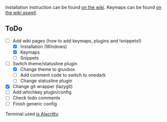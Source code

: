 Installation instruction can be found [on the wiki](https://github.com/abyo/nvim-windows/wiki/Windows-Installation). Keymaps can be found [on the wiki aswell](https://github.com/abyo/nvim-windows/wiki/Keymaps).

## ToDo

- [ ] Add wiki pages (how to add keymaps, plugins and !snippets!)
  - [x] Installation (Windows)
  - [x] Keymaps
  - [ ] Snippets
- [ ] Switch theme/statusline plugin
  - [x] Change theme to gruvbox
  - [ ] Add comment code to switch to onedark
  - [ ] Change statusline plugin
- [x] Change git wrapper (lazygit)
- [ ] Add whichkey plugin/config
- [ ] Check todo comments
- [ ] Finish generic config

Terminal used [is Alacritty](https://github.com/abyo/nvim-windows/wiki/Alacritty).
